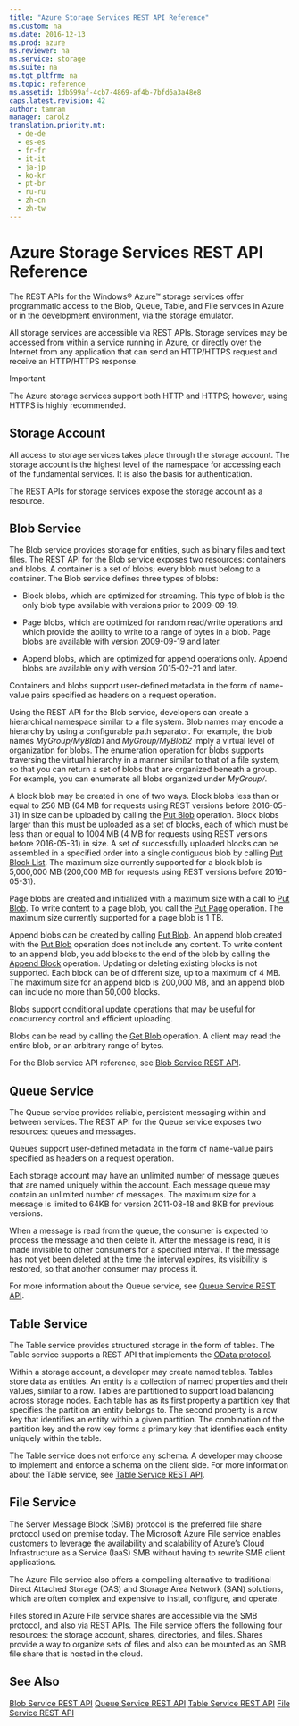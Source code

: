 ```yaml
---
title: "Azure Storage Services REST API Reference"
ms.custom: na
ms.date: 2016-12-13
ms.prod: azure
ms.reviewer: na
ms.service: storage
ms.suite: na
ms.tgt_pltfrm: na
ms.topic: reference
ms.assetid: 1db599af-4cb7-4869-af4b-7bfd6a3a48e8
caps.latest.revision: 42
author: tamram
manager: carolz
translation.priority.mt:
  - de-de
  - es-es
  - fr-fr
  - it-it
  - ja-jp
  - ko-kr
  - pt-br
  - ru-ru
  - zh-cn
  - zh-tw
---
```

# Azure Storage Services REST API Reference
The REST APIs for the Windows® Azure™ storage services offer programmatic access to the Blob, Queue, Table, and File services in Azure or in the development environment, via the storage emulator.

 All storage services are accessible via REST APIs. Storage services may be accessed from within a service running in Azure, or directly over the Internet from any application that can send an HTTP/HTTPS request and receive an HTTP/HTTPS response.

> [!IMPORTANT]
>  The Azure storage services support both HTTP and HTTPS; however, using HTTPS is highly recommended.

## Storage Account
 All access to storage services takes place through the storage account. The storage account is the highest level of the namespace for accessing each of the fundamental services. It is also the basis for authentication.

 The REST APIs for storage services expose the storage account as a resource.

## Blob Service
 The Blob service provides storage for entities, such as binary files and text files. The REST API for the Blob service exposes two resources: containers and blobs. A container is a set of blobs; every blob must belong to a container. The Blob service defines three types of blobs:

-   Block blobs, which are optimized for streaming. This type of blob is the only blob type available with versions prior to 2009-09-19.

-   Page blobs, which are optimized for random read/write operations and which provide the ability to write to a range of bytes in a blob. Page blobs are available with version 2009-09-19 and later.

-   Append blobs, which are optimized for append operations only. Append blobs are available only with version 2015-02-21 and later.

 Containers and blobs support user-defined metadata in the form of name-value pairs specified as headers on a request operation.

 Using the REST API for the Blob service, developers can create a hierarchical namespace similar to a file system. Blob names may encode a hierarchy by using a configurable path separator. For example, the blob names *MyGroup/MyBlob1* and *MyGroup/MyBlob2* imply a virtual level of organization for blobs. The enumeration operation for blobs supports traversing the virtual hierarchy in a manner similar to that of a file system, so that you can return a set of blobs that are organized beneath a group. For example, you can enumerate all blobs organized under *MyGroup/*.

 A block blob may be created in one of two ways. Block blobs less than or equal to 256 MB (64 MB for requests using REST versions before 2016-05-31) in size can be uploaded by calling the [Put Blob](../fileservices/Put-Blob.md) operation. Block blobs larger than this must be uploaded as a set of blocks, each of which must be less than or equal to 1004 MB (4 MB for requests using REST versions before 2016-05-31) in size. A set of successfully uploaded blocks can be assembled in a specified order into a single contiguous blob by calling [Put Block List](../fileservices/Put-Block-List.md). The maximum size currently supported for a block blob is 5,000,000 MB (200,000 MB for requests using REST versions before 2016-05-31).

 Page blobs are created and initialized with a maximum size with a call to [Put Blob](../fileservices/Put-Blob.md). To write content to a page blob, you call the [Put Page](../fileservices/Put-Page.md) operation. The maximum size currently supported for a page blob is 1 TB.

 Append blobs can be created by calling [Put Blob](../fileservices/Put-Blob.md). An append blob created with the [Put Blob](../fileservices/Put-Blob.md) operation does not include any content. To write content to an append blob, you add blocks to the end of the blob by calling the [Append Block](../fileservices/Append-Block.md) operation. Updating or deleting existing blocks is not supported. Each block can be of different size, up to a maximum of 4 MB. The maximum size for an append blob is 200,000 MB, and an append blob can include no more than 50,000 blocks.

 Blobs support conditional update operations that may be useful for concurrency control and efficient uploading.

 Blobs can be read by calling the [Get Blob](../fileservices/Get-Blob.md) operation. A client may read the entire blob, or an arbitrary range of bytes.

 For the Blob service API reference, see [Blob Service REST API](../fileservices/Blob-Service-REST-API.md).

## Queue Service
 The Queue service provides reliable, persistent messaging within and between services. The REST API for the Queue service exposes two resources: queues and messages.

 Queues support user-defined metadata in the form of name-value pairs specified as headers on a request operation.

 Each storage account may have an unlimited number of message queues that are named uniquely within the account. Each message queue may contain an unlimited number of messages. The maximum size for a message is limited to 64KB for version 2011-08-18 and 8KB for previous versions.

 When a message is read from the queue, the consumer is expected to process the message and then delete it. After the message is read, it is made invisible to other consumers for a specified interval. If the message has not yet been deleted at the time the interval expires, its visibility is restored, so that another consumer may process it.

 For more information about the Queue service, see [Queue Service REST API](../fileservices/Queue-Service-REST-API.md).

## Table Service
 The Table service provides structured storage in the form of tables. The Table service supports a REST API that implements the [OData protocol](http://www.odata.org/).

 Within a storage account, a developer may create named tables. Tables store data as entities. An entity is a collection of named properties and their values, similar to a row. Tables are partitioned to support load balancing across storage nodes. Each table has as its first property a partition key that specifies the partition an entity belongs to. The second property is a row key that identifies an entity within a given partition. The combination of the partition key and the row key forms a primary key that identifies each entity uniquely within the table.

 The Table service does not enforce any schema. A developer may choose to implement and enforce a schema on the client side. For more information about the Table service, see [Table Service REST API](../fileservices/Table-Service-REST-API.md).

## File Service
 The Server Message Block (SMB) protocol is the preferred file share protocol used on premise today. The Microsoft Azure File service enables customers to leverage the availability and scalability of Azure’s Cloud Infrastructure as a Service (IaaS) SMB without having to rewrite SMB client applications.

 The Azure File service also offers a compelling alternative to traditional Direct Attached Storage (DAS) and Storage Area Network (SAN) solutions, which are often complex and expensive to install, configure, and operate.

 Files stored in Azure File service shares are accessible via the SMB protocol, and also via REST APIs. The File service offers the following four resources: the storage account, shares, directories, and files. Shares provide a way to organize sets of files and also can be mounted as an SMB file share that is hosted in the cloud.

## See Also
 [Blob Service REST API](../fileservices/Blob-Service-REST-API.md)
 [Queue Service REST API](../fileservices/Queue-Service-REST-API.md)
 [Table Service REST API](../fileservices/Table-Service-REST-API.md)
 [File Service REST API](../fileservices/File-Service-REST-API.md)
